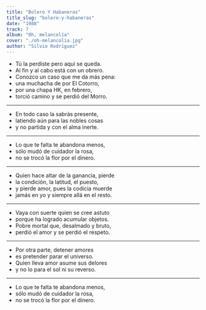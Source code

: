 ```yaml
---
title: "Bolero Y Habaneras"
title_slug: "bolero-y-habaneras"
date: "1988"
track: 7
album: "Oh, melancolía"
cover: "./oh-melancolia.jpg"
author: "Silvio Rodríguez"
---
```


- Tú la perdiste pero aquí se queda.
- Al fin y al cabo está con un obrero.
- Conozco un caso que me da más pena:
- una muchacha de por El Cotorro,
- por una chapa HK, en febrero,
- torció camino y se perdió del Morro.

---

- En todo caso la sabrás presente,
- latiendo aún para las nobles cosas
- y no partida y con el alma inerte.

---

- Lo que te falta te abandona menos,
- sólo mudó de cuidador la rosa,
- no se trocó la flor por el dinero.

---

- Quien hace altar de la ganancia, pierde
- la condición, la latitud, el puesto,
- y pierde amor, pues la codicia muerde
- jamás en yo y siempre allá en el resto.

---

- Vaya con suerte quien se cree astuto
- porque ha logrado acumular objetos.
- Pobre mortal que, desalmado y bruto,
- perdió el amor y se perdió el respeto.

---

- Por otra parte, detener amores
- es pretender parar el universo.
- Quien lleva amor asume sus delores
- y no lo para el sol ni su reverso.

---

- Lo que te falta te abandona menos,
- sólo mudó de cuidador la rosa,
- no se trocó la flor por el dinero.
